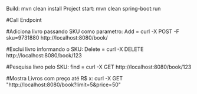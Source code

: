Build: mvn clean install
Project start: mvn clean spring-boot:run

#Call Endpoint

#Adiciona livro passando SKU como parametro:
Add = curl -X POST -F sku=9731880 http://localhost:8080/book/

#Exclui livro informando o SKU:
Delete = curl -X DELETE http://localhost:8080/book/123

#Pesquisa livro pelo SKU:
find = curl -X GET http://localhost:8080/book/123

#Mostra Livros com preço até R$ x:
curl -X GET "http://localhost:8080/book?limit=5&price=50"
